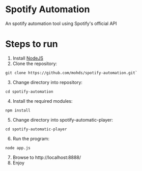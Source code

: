 # Spotify Automation

An spotify automation tool using Spotify's official API

# Steps to run
1. Install [NodeJS](https://nodejs.org/en/)
2. Clone the repository:
```
git clone https://github.com/mohds/spotify-automation.git`
```
3. Change directory into repository:
```
cd spotify-automation
```
4. Install the required modules:
```
npm install
```
5. Change directory into spotify-automatic-player:
```
cd spotify-automatic-player
```
6. Run the program:
```
node app.js
```
7. Browse to http://localhost:8888/
8. Enjoy
